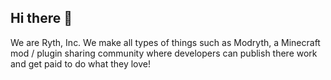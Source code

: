 ## Hi there 👋

We are Ryth, Inc. We make all types of things such as Modryth, 
a Minecraft mod / plugin sharing community where developers can publish there work and get paid to do what they love!
